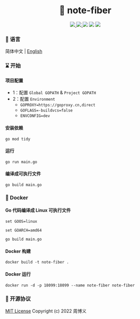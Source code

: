 <h1 align="center">📔 note-fiber</h1>

<p align="center">
<a target="_blank" href="https://github.com/zhouboyi1998/note-fiber"> 
<img src="https://img.shields.io/github/stars/zhouboyi1998/note-fiber?logo=github">
</a>
<a target="_blank" href="https://opensource.org/licenses/MIT"> 
<img src="https://img.shields.io/badge/license-MIT-red"> 
</a>
<img src="https://img.shields.io/badge/Go-1.23-darkturquoise">
<img src="https://img.shields.io/badge/Fiber-2.52.6-darkturquoise">
<img src="https://img.shields.io/badge/MongoDB Go Driver-1.17.2-seagreen">
</p>

### 📖 语言

简体中文 | [English](./README.en.md)

### ⌛ 开始

#### 项目配置

* 1：配置 `Global GOPATH` & `Project GOPATH`
* 2：配置 `Environment`
    * `GOPROXY=https://goproxy.cn,direct`
    * `GOFLAGS=-buildvcs=false`
    * `ENVCONFIG=dev`

#### 安装依赖

```
go mod tidy
```

#### 运行

```
go run main.go
```

#### 编译成可执行文件

```
go build main.go
```

### 🐳 Docker

#### Go 代码编译成 Linux 可执行文件

```
set GOOS=linux

set GOARCH=amd64

go build main.go
```

#### Docker 构建

```
docker build -t note-fiber .
```

#### Docker 运行

```
docker run -d -p 18099:18099 --name note-fiber note-fiber
```

### 📜 开源协议

[MIT License](https://opensource.org/licenses/MIT) Copyright (c) 2022 周博义
